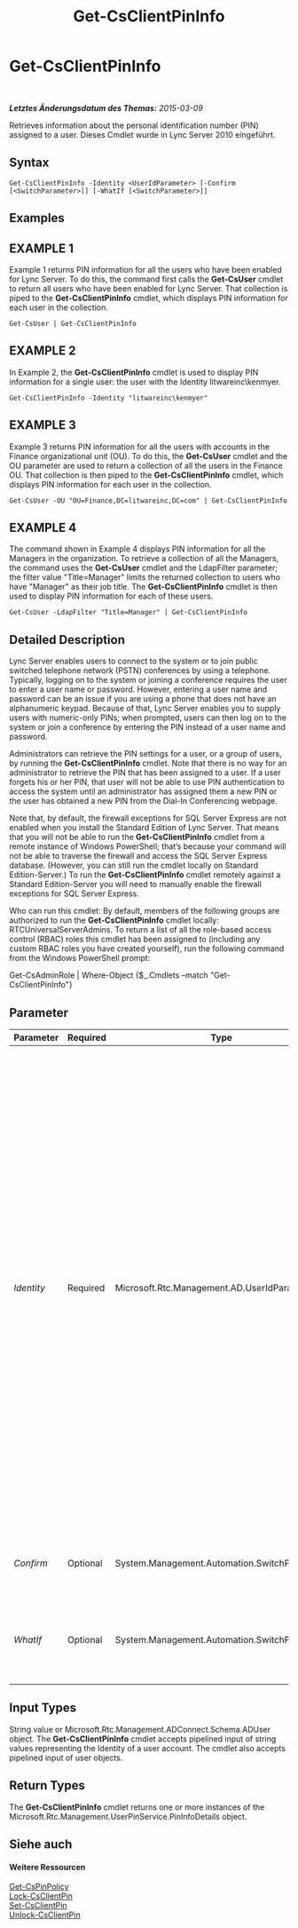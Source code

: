 ﻿---
title: Get-CsClientPinInfo
TOCTitle: Get-CsClientPinInfo
ms:assetid: 45feaa2c-f284-4374-a8a6-d3ff3c87d660
ms:mtpsurl: https://technet.microsoft.com/de-de/library/Gg425947(v=OCS.15)
ms:contentKeyID: 49293868
ms.date: 05/19/2016
mtps_version: v=OCS.15
ms.translationtype: HT
---

# Get-CsClientPinInfo

 

_**Letztes Änderungsdatum des Themas:** 2015-03-09_

Retrieves information about the personal identification number (PIN) assigned to a user. Dieses Cmdlet wurde in Lync Server 2010 eingeführt.

## Syntax

    Get-CsClientPinInfo -Identity <UserIdParameter> [-Confirm [<SwitchParameter>]] [-WhatIf [<SwitchParameter>]]

## Examples

## EXAMPLE 1

Example 1 returns PIN information for all the users who have been enabled for Lync Server. To do this, the command first calls the **Get-CsUser** cmdlet to return all users who have been enabled for Lync Server. That collection is piped to the **Get-CsClientPinInfo** cmdlet, which displays PIN information for each user in the collection.

    Get-CsUser | Get-CsClientPinInfo

## EXAMPLE 2

In Example 2, the **Get-CsClientPinInfo** cmdlet is used to display PIN information for a single user: the user with the Identity litwareinc\\kenmyer.

    Get-CsClientPinInfo -Identity "litwareinc\kenmyer"

## EXAMPLE 3

Example 3 returns PIN information for all the users with accounts in the Finance organizational unit (OU). To do this, the **Get-CsUser** cmdlet and the OU parameter are used to return a collection of all the users in the Finance OU. That collection is then piped to the **Get-CsClientPinInfo** cmdlet, which displays PIN information for each user in the collection.

    Get-CsUser -OU "OU=Finance,DC=litwareinc,DC=com" | Get-CsClientPinInfo

## EXAMPLE 4

The command shown in Example 4 displays PIN information for all the Managers in the organization. To retrieve a collection of all the Managers, the command uses the **Get-CsUser** cmdlet and the LdapFilter parameter; the filter value "Title=Manager" limits the returned collection to users who have "Manager" as their job title. The **Get-CsClientPinInfo** cmdlet is then used to display PIN information for each of these users.

    Get-CsUser -LdapFilter "Title=Manager" | Get-CsClientPinInfo

## Detailed Description

Lync Server enables users to connect to the system or to join public switched telephone network (PSTN) conferences by using a telephone. Typically, logging on to the system or joining a conference requires the user to enter a user name or password. However, entering a user name and password can be an issue if you are using a phone that does not have an alphanumeric keypad. Because of that, Lync Server enables you to supply users with numeric-only PINs; when prompted, users can then log on to the system or join a conference by entering the PIN instead of a user name and password.

Administrators can retrieve the PIN settings for a user, or a group of users, by running the **Get-CsClientPinInfo** cmdlet. Note that there is no way for an administrator to retrieve the PIN that has been assigned to a user. If a user forgets his or her PIN, that user will not be able to use PIN authentication to access the system until an administrator has assigned them a new PIN or the user has obtained a new PIN from the Dial-In Conferencing webpage.

Note that, by default, the firewall exceptions for SQL Server Express are not enabled when you install the Standard Edition of Lync Server. That means that you will not be able to run the **Get-CsClientPinInfo** cmdlet from a remote instance of Windows PowerShell; that’s because your command will not be able to traverse the firewall and access the SQL Server Express database. (However, you can still run the cmdlet locally on Standard Edition-Server.) To run the **Get-CsClientPinInfo** cmdlet remotely against a Standard Edition-Server you will need to manually enable the firewall exceptions for SQL Server Express.

Who can run this cmdlet: By default, members of the following groups are authorized to run the **Get-CsClientPinInfo** cmdlet locally: RTCUniversalServerAdmins. To return a list of all the role-based access control (RBAC) roles this cmdlet has been assigned to (including any custom RBAC roles you have created yourself), run the following command from the Windows PowerShell prompt:

Get-CsAdminRole | Where-Object {$\_.Cmdlets –match "Get-CsClientPinInfo"}

## Parameter


<table>
<colgroup>
<col style="width: 25%" />
<col style="width: 25%" />
<col style="width: 25%" />
<col style="width: 25%" />
</colgroup>
<thead>
<tr class="header">
<th>Parameter</th>
<th>Required</th>
<th>Type</th>
<th>Description</th>
</tr>
</thead>
<tbody>
<tr class="odd">
<td><p><em>Identity</em></p></td>
<td><p>Required</p></td>
<td><p>Microsoft.Rtc.Management.AD.UserIdParameter</p></td>
<td><p>Indicates the Identity of the user account for which the PIN should be locked. User Identities can be specified by using one of four formats: 1) the user's SIP address; 2) the user's user principal name (UPN); 3) the user's domain name and logon name, in the form domain\logon (for example, litwareinc\kenmyer); and, 4) the user's Active Directory display name (for example, Ken Myer). You can also reference a user account by using the user’s Active Directory distinguished name.</p>
<p>You can use the asterisk (*) wildcard character when using the Display Name as the user Identity. For example, the Identity &quot;* Smith&quot; returns all the users who have a display name that ends with the string value &quot; Smith&quot;.</p></td>
</tr>
<tr class="even">
<td><p><em>Confirm</em></p></td>
<td><p>Optional</p></td>
<td><p>System.Management.Automation.SwitchParameter</p></td>
<td><p>Fordert Sie vor der Ausführung des Befehls zum Bestätigen auf.</p></td>
</tr>
<tr class="odd">
<td><p><em>WhatIf</em></p></td>
<td><p>Optional</p></td>
<td><p>System.Management.Automation.SwitchParameter</p></td>
<td><p>Beschreibt die Auswirkungen einer Ausführung des Befehls, ohne den Befehl tatsächlich auszuführen.</p></td>
</tr>
</tbody>
</table>


## Input Types

String value or Microsoft.Rtc.Management.ADConnect.Schema.ADUser object. The **Get-CsClientPinInfo** cmdlet accepts pipelined input of string values representing the Identity of a user account. The cmdlet also accepts pipelined input of user objects.

## Return Types

The **Get-CsClientPinInfo** cmdlet returns one or more instances of the Microsoft.Rtc.Management.UserPinService.PinInfoDetails object.

## Siehe auch

#### Weitere Ressourcen

[Get-CsPinPolicy](get-cspinpolicy.md)  
[Lock-CsClientPin](lock-csclientpin.md)  
[Set-CsClientPin](set-csclientpin.md)  
[Unlock-CsClientPin](unlock-csclientpin.md)

